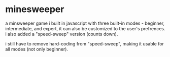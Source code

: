 minesweeper
===========

a minsweeper game i built in javascript with three built-in modes - beginner, intermediate, and expert, 
it can also be customized to the user's prefrences.
i also added a "speed-sweep" version (counts down).

i still have to remove hard-coding from "speed-sweep", making it usable for all modes (not only beginner).
